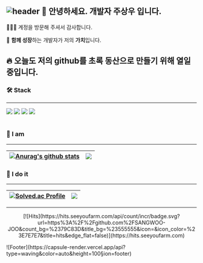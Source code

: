 ![header](https://capsule-render.vercel.app/api?type=waving&color=auto&height=100&section=header&text=&fontSize=90)
****👋**** 안녕하세요. 개발자 **주상우** 입니다.  
---
🙇🏻‍♂️ 계정을 방문해 주셔서 감사합니다. 

👥 **함께 성장**하는 개발자가 저의 **가치**입니다.

🔥 오늘도 저의 github를  **초록 동산**으로 만들기 위해 열일 중입니다.
---
###  🛠 Stack
---
  <img src="https://img.shields.io/badge/Python-3766AB?style=flat-square&logo=Python&logoColor=white"/></a> <img src="https://img.shields.io/badge/Java-007396?style=flat-square&logo=Java&logoColor=white"/></a> <img src="https://img.shields.io/badge/Spring-6DB33F?style=flat-square&logo=Spring&logoColor=white"/></a>  <img src="https://img.shields.io/badge/SpringBoot-6DB33F?style=flat-square&logo=SpringBoot&logoColor=white"/></a>
<br></br>
### 🍒  I am  
---
| <a href="https://github.com/anuraghazra/github-readme-stats"><img align="center" src="https://github-readme-stats.vercel.app/api?username=SANGWOO-JOO&show_icons=true&include_all_commits=true&theme=highcontrast&hide_border=true" alt="Anurag's github stats" /></a> | <a href="https://github.com/anuraghazra/github-readme-stats"><img align="center" src="https://github-readme-stats.vercel.app/api/top-langs/?username=6810779s&layout=compact&theme=highcontrast" /></a> |
| ------------- | ------------- |
### 🍒  I do it 
---
| [![Solved.ac Profile](http://mazassumnida.wtf/api/generate_badge?boj=swpeter)](https://solved.ac/swpeter) | <a href="https://github.com/anuraghazra/github-readme-stats"><img align="center" src="https://github-readme-stats.vercel.app/api/top-langs/?username=6810779s&layout=compact&theme=highcontrast" /></a> |
| ------------- | ------------- |
---
<p align=center>
[![Hits](https://hits.seeyoufarm.com/api/count/incr/badge.svg?url=https%3A%2F%2Fgithub.com%2FSANGWOO-JOO&count_bg=%2379C83D&title_bg=%23555555&icon=&icon_color=%23E7E7E7&title=hits&edge_flat=false)](https://hits.seeyoufarm.com) 
</p>
![Footer](https://capsule-render.vercel.app/api?type=waving&color=auto&height=100&section=footer)
